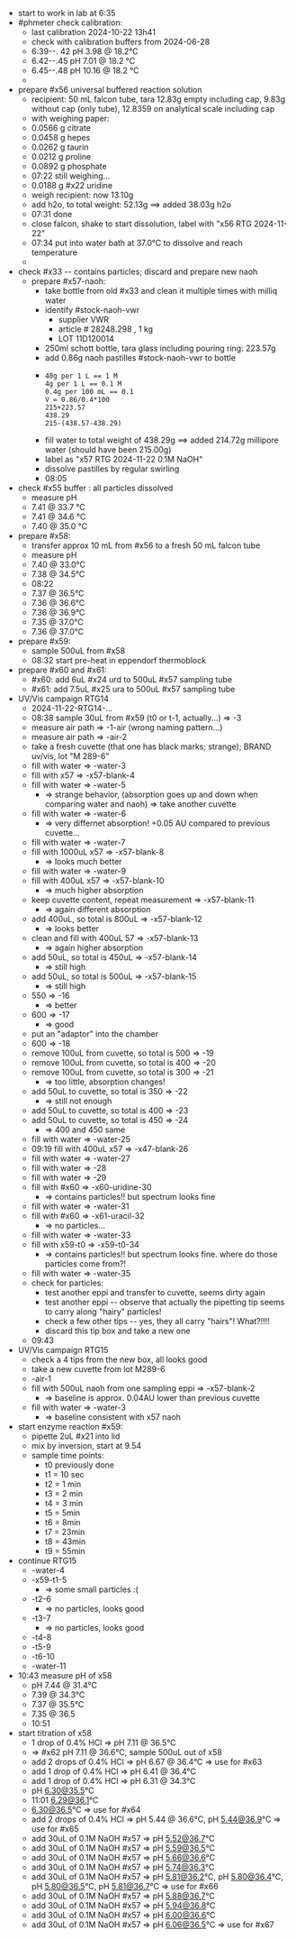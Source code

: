 - start to work in lab at 6:35
- #phmeter check calibration:
	- last calibration 2024-10-22 13h41
	- check with calibration buffers from 2024-06-28
	- 6:39--. 42   pH 3.98 @ 18.2°C
	- 6.42--.45   pH 7.01 @ 18.2 °C
	- 6.45--.48   pH 10.16 @ 18.2 °C
	-
- prepare #x56 universal buffered reaction solution
	- recipient: 50 mL falcon tube, tara 12.83g empty including cap, 9.83g without cap (only tube), 12.8359 on analytical scale including cap
	- with weighing paper:
	- 0.0566 g citrate
	- 0.0458 g hepes
	- 0.0262 g taurin
	- 0.0212 g proline
	- 0.0892 g phosphate
	- 07:22 still weighing...
	- 0.0188 g #x22 uridine
	- weigh recipient: now 13.10g
	- add h2o, to total weight: 52.13g ==> added 38.03g h2o
	- 07:31 done
	- close falcon, shake to start dissolution, label with "x56 RTG 2024-11-22"
	- 07:34 put into water bath at 37.0°C to dissolve and reach temperature
	-
- check #x33 -- contains particles; discard and prepare new naoh
	- prepare #x57-naoh:
		- take bottle from old #x33 and clean it multiple times with milliq water
		- identify #stock-naoh-vwr
			- supplier VWR
			- article # 28248.298 , 1 kg
			- LOT 11D120014
		- 250ml schott bottle, tara glass including pouring ring: 223.57g
		- add 0.86g naoh pastilles #stock-naoh-vwr to bottle
		- ```calc
		  40g per 1 L == 1 M 
		  4g per 1 L == 0.1 M
		  0.4g per 100 mL == 0.1
		  V = 0.86/0.4*100
		  215+223.57
		  438.29
		  215-(438.57-438.29)
		  ```
		- fill water to total weight of 438.29g ==> added 214.72g millipore water (should have been 215.00g)
		- label as "x57 RTG 2024-11-22 0.1M NaOH"
		- dissolve pastilles by regular swirling
		- 08:05
- check #x55 buffer : all particles dissolved
	- measure pH
	- 7.41 @ 33.7 °C
	- 7.41 @ 34.6 °C
	- 7.40 @ 35.0 °C
- prepare #x58:
	- transfer approx 10 mL from #x56 to a fresh 50 mL falcon tube
	- measure pH
	- 7.40 @ 33.0°C
	- 7.38  @ 34.5°C
	- 08:22
	- 7.37 @ 36.5°C
	- 7.36 @ 36.6°C
	- 7.36 @ 36.9°C
	- 7.35 @ 37.0°C
	- 7.36 @ 37.0°C
- prepare #x59:
	- sample 500uL from #x58
	- 08:32 start pre-heat in eppendorf thermoblock
- prepare #x60 and #x61:
	- #x60: add 6uL #x24 urd to 500uL #x57 sampling tube
	- #x61: add 7.5uL #x25 ura to 500uL #x57 sampling tube
- UV/Vis campaign RTG14
	- 2024-11-22-RTG14-...
	- 08:38 sample 30uL from #x59 (t0 or t-1, actually...) => -3
	- measure air path => -1-air (wrong naming pattern...)
	- measure air path => -air-2
	- take a fresh cuvette (that one has black marks; strange); BRAND uv/vis, lot "M 289-6"
	- fill with water => -water-3
	- fill with x57 => -x57-blank-4
	- fill with water => -water-5
		- => strange behavior, (absorption goes up and down when comparing water and naoh) =>  take another cuvette
	- fill with water => -water-6
		- => very differnet absorption! +0.05 AU compared to previous cuvette...
	- fill with water => -water-7
	- fill with 1000uL x57 => -x57-blank-8
		- => looks much better
	- fill with water => -water-9
	- fill with 400uL x57 => -x57-blank-10
		- => much higher absorption
	- keep cuvette content, repeat measurement => -x57-blank-11
		- => again different absorption
	- add 400uL, so total is 800uL => -x57-blank-12
		- => looks better
	- clean and fill with 400uL 57 => -x57-blank-13
		- => again higher absorption
	- add 50uL, so total is 450uL => -x57-blank-14
		- => still high
	- add 50uL, so total is 500uL => -x57-blank-15
		- => still high
	- 550 => -16
		- => better
	- 600 => -17
		- => good
	- put an "adaptor" into the chamber
	- 600 => -18
	- remove 100uL from cuvette, so total is 500 => -19
	- remove 100uL from cuvette, so total is 400 => -20
	- remove 100uL from cuvette, so total is 300 => -21
		- => too little, absorption changes!
	- add 50uL to cuvette, so total is 350 => -22
		- => still not enough
	- add 50uL to cuvette, so total is 400 => -23
	- add 50uL to cuvette, so total is 450 => -24
		- => 400 and 450 same
	- fill with water => -water-25
	- 09:19 fill with 400uL  x57 => -x47-blank-26
	- fill with water => -water-27
	- fill with water => -28
	- fill with water => -29
	- fill with #x60 => -x60-uridine-30
		- => contains particles!! but spectrum looks fine
	- fill with water => -water-31
	- fill with #x60 => -x61-uracil-32
		- => no particles...
	- fill with water => -water-33
	- fill with x59-t0 => -x59-t0-34
		- => contains particles!! but spectrum looks fine. where do those particles come from?!
	- fill with water => -water-35
	- check for particles:
		- test another eppi and transfer to cuvette, seems dirty again
		- test another eppi -- observe that actually the pipetting tip seems to carry along "hairy" particles!
		- check a few other tips -- yes, they all carry "hairs"! What?!!!!
		- discard this tip box and take a new one
	- 09:43
- UV/Vis campaign RTG15
	- check a 4 tips from the new box, all looks good
	- take a new cuvette from lot M289-6
	- -air-1
	- fill with 500uL naoh from one sampling eppi => -x57-blank-2
		- => baseline is approx. 0.04AU lower than previous cuvette
	- fill with water => -water-3
		- => baseline consistent with x57 naoh
- start enzyme reaction #x59:
	- pipette 2uL #x21 into lid
	- mix by inversion, start at 9.54
	- sample time points:
		- t0 previously done
		- t1 = 10 sec
		- t2 = 1 min
		- t3 = 2 min
		- t4 = 3 min
		- t5 = 5min
		- t6 = 8min
		- t7 = 23min
		- t8 = 43min
		- t9 = 55min
- continue RTG15
	- -water-4
	- -x59-t1-5
		- => some small particles :(
	- -t2-6
		- => no particles, looks good
	- -t3-7
		- => no particles, looks good
	- -t4-8
	- -t5-9
	- -t6-10
	- -water-11
- 10:43 measure pH of x58
	- pH 7.44 @ 31.4°C
	- 7.39 @ 34.3°C
	- 7.37 @ 35.5°C
	- 7.35 @ 36.5
	- 10:51
- start titration of x58
	- 1 drop of 0.4% HCl => pH 7.11 @ 36.5°C
	- => #x62 pH 7.11 @ 36.6°C, sample 500uL out of x58
	- add 2 drops of 0.4% HCl => pH 6.67 @ 36.4°C => use for #x63
	- add 1 drop of 0.4% HCl => pH 6.41 @ 36.4°C
	- add 1 drop of 0.4% HCl => pH 6.31 @ 34.3°C
	- pH 6.30@35.5°C
	- 11:01 6.29@36.1°C
	- 6.30@36.5°C => use for #x64
	- add 2 drops of 0.4% HCl => pH 5.44 @ 36.6°C, pH 5.44@36.9°C => use for #x65
	- add 30uL of 0.1M NaOH #x57 => pH 5.52@36.7°C
	- add 30uL of 0.1M NaOH #x57 => pH 5.59@36.5°C
	- add 30uL of 0.1M NaOH #x57 => pH 5.66@36.6°C
	- add 30uL of 0.1M NaOH #x57 => pH 5.74@36.3°C
	- add 30uL of 0.1M NaOH #x57 => pH 5.81@36.2°C, pH 5.80@36.4°C, pH 5.80@36.5°C, pH 5.81@36.7°C => use for #x66
	- add 30uL of 0.1M NaOH #x57 => pH 5.88@36.7°C
	- add 30uL of 0.1M NaOH #x57 => pH 5.94@36.8°C
	- add 30uL of 0.1M NaOH #x57 => pH 6.00@36.6°C
	- add 30uL of 0.1M NaOH #x57 => pH 6.06@36.5°C  => use for #x67